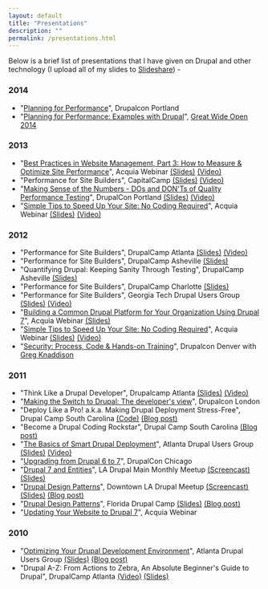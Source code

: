 ```yaml
---
layout: default
title: "Presentations"
description: ""
permalink: /presentations.html
---
```

Below is a brief list of presentations that I have given on Drupal and other technology (I upload all of my slides to [Slideshare](http://www.slideshare.net/erikwebb)) -

### 2014 ###

- "[Planning for Performance](https://austin2014.drupal.org/session/planning-performance)", Drupalcon Portland
- "[Planning for Performance: Examples with Drupal](http://www.gwoapp.com/events/planning-for-performance-examples-with-drupal)", [Great Wide Open 2014](http://greatwideopen.org/)

### 2013 ###

- "[Best Practices in Website Management, Part 3: How to Measure & Optimize Site Performance](https://www.acquia.com/resources/acquia-tv/conference/best-practices-website-management-part-3-how-measure-optimize-site)", Acquia Webinar [(Slides)](http://www.slideshare.net/AcquiaInc/best-28292361) [(Video)](http://youtu.be/8uHRFXUtOfo)
- "Performance for Site Builders", CapitalCamp [(Slides)](http://www.slideshare.net/erikwebb/performance-for-site-builders) [(Video)](http://youtu.be/k21ZNqItB8A)
- "[Making Sense of the Numbers - DOs and DON'Ts of Quality Performance Testing](http://portland2013.drupal.org/session/making-sense-numbers-dos-and-donts-quality-performance-testing)", DrupalCon Portland [(Slides)](http://www.slideshare.net/erikwebb/performance-testing-21869213) [(Video)](http://youtu.be/YfgmJE27b74)
- "[Simple Tips to Speed Up Your Site: No Coding Required](https://www.acquia.com/resources/acquia-tv/conference/simple-tips-speed-your-site-no-coding-required-february-28-2013)", Acquia Webinar [(Slides)](http://www.slideshare.net/AcquiaInc/simple-tips-to-speed-up-your-site-no-coding-required) [(Video)](https://www.youtube.com/watch?v=-kBbYPFgj6Q)

### 2012 ###

 - "Performance for Site Builders", DrupalCamp Atlanta [(Slides)](http://www.slideshare.net/erikwebb/performance-for-site-builders) [(Video)](http://vimeo.com/55591371)
 - "Performance for Site Builders", DrupalCamp Asheville [(Slides)](http://www.slideshare.net/erikwebb/performance-for-site-builders)
 - "Quantifying Drupal: Keeping Sanity Through Testing", DrupalCamp Asheville [(Slides)](http://www.slideshare.net/erikwebb/quantifying-drupal)
 - "Performance for Site Builders", DrupalCamp Charlotte [(Slides)](http://www.slideshare.net/erikwebb/performance-for-site-builders)
 - "Performance for Site Builders", Georgia Tech Drupal Users Group [(Slides)](http://www.slideshare.net/erikwebb/performance-for-site-builders) [(Video)](https://vimeo.com/42500219)
 - "[Building a Common Drupal Platform for Your Organization Using Drupal 7](https://www.acquia.com/resources/acquia-tv/conference/building-common-drupal-platform-your-organization-using-drupal-7-0)", Acquia Webinar [(Slides)](http://www.slideshare.net/AcquiaInc/building-a-common-drupal-platform-for-your-organization-using-drupal-7)
 - "[Simple Tips to Speed Up Your Site: No Coding Required](https://www.acquia.com/resources/acquia-tv/conference/simple-tips-speed-your-site-no-coding-required-february-28-2013)", Acquia Webinar [(Slides)](http://www.slideshare.net/AcquiaInc/simple-tips-to-speed-up-your-site-no-coding-required) [(Video)](https://www.youtube.com/watch?v=-kBbYPFgj6Q)
 - "[Security: Process, Code & Hands-on Training](http://denver2012.drupal.org/content/security-process-code-hands-training)", Drupalcon Denver with [Greg Knaddison](http://drupal.org/user/36762)

### 2011 ###

 - "Think Like a Drupal Developer", Drupalcamp Atlanta [(Slides)](http://www.slideshare.net/erikwebb/think-like-a-drupal-developer) [(Video)](http://vimeo.com/30477389)
 - "[Making the Switch to Drupal: The developer's view](http://london2011.drupal.org/page/making-switch-drupal-developers-view)", Drupalcon London
 - "Deploy Like a Pro! a.k.a. Making Drupal Deployment Stress-Free", Drupal Camp South Carolina [(Code)](http://drupal.org/sandbox/erikwebb/1185618) [(Blog post)](/blog/drupalcamp-south-carolina-cautionary-tale-small-town-drupal)
 - "Become a Drupal Coding Rockstar", Drupal Camp South Carolina [(Blog post)](/blog/drupalcamp-south-carolina-cautionary-tale-small-town-drupal)
 - "[The Basics of Smart Drupal Deployment](http://atlantadrupal.com/event/program/may-10-2011)", Atlanta Drupal Users Group [(Slides)](http://www.slideshare.net/erikwebb/the-basics-of-smart-drupal-deployment) [(Video)](http://vimeo.com/24412814)
 - "[Upgrading from Drupal 6 to 7](http://chicago2011.drupal.org/training/upgrading-drupal-6-7)", DrupalCon Chicago
 - "[Drupal 7 and Entities](http://groups.drupal.org/node/112604)", LA Drupal Main Monthly Meetup [(Screencast)](http://ladrupal.blip.tv/file/4809948/) [(Slides)](http://www.slideshare.net/erikwebb/drupal-7-and-entities-7036807)
 - "[Drupal Design Patterns](http://groups.drupal.org/node/112639)", Downtown LA Drupal Meetup [(Screencast)](http://ladrupal.blip.tv/file/4775787/) [(Slides)](http://www.slideshare.net/erikwebb/drupal-design-patterns) [(Blog post)](http://erikwebb.net/blog/drupal-design-patterns)
 - "[Drupal Design Patterns](http://www.fldrupalcamp.org/program/sessions/drupal-design-patterns)", Florida Drupal Camp [(Slides)](http://www.slideshare.net/erikwebb/drupal-design-patterns) [(Blog post)](http://erikwebb.net/blog/drupal-design-patterns)
 - "[Updating Your Website to Drupal 7](https://www.acquia.com/resources/acquia-tv/conference/updating-your-website-drupal-7)", Acquia Webinar

### 2010 ###

 - "[Optimizing Your Drupal Development Environment](http://atlantadrupal.com/event/program/september-14-2010)", Atlanta Drupal Users Group [(Slides)](http://www.slideshare.net/erikwebb/getting-started-with-drupal-performance) [(Blog post)](http://erikwebb.net/blog/getting-started-drupal-performance)
 - "Drupal A-Z: From Actions to Zebra, An Absolute Beginner's Guide to Drupal", DrupalCamp Atlanta [(Video)](http://vimeo.com/16918846) [(Slides)](http://www.slideshare.net/erikwebb/drupal-az-drupalcamp-atlanta-2010)

